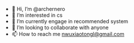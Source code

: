 - 👋 Hi, I’m @archernero
- 👀 I’m interested in cs
- 🌱 I’m currently engage in recommended system
- 💞️ I’m looking to collaborate with anyone
- 📫 How to reach me nwuxiaotongl@gmail.com

<!---
archernero/archernero is a ✨ special ✨ repository because its `README.md` (this file) appears on your GitHub profile.
You can click the Preview link to take a look at your changes.
--->
